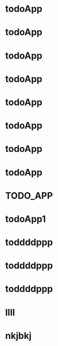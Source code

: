 # todoApp
# todoApp
# todoApp
# todoApp
# todoApp
# todoApp
# todoApp
# todoApp
# TODO_APP
# todoApp1
# toddddppp
# toddddppp
# toddddppp
# llll
# nkjbkj

